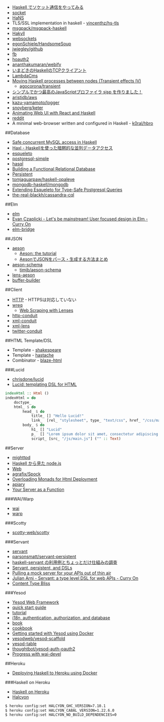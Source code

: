 * [Haskell でソケット通信をやってみる](http://yasutech.blogspot.jp/2012/01/haskell.html)
* [socket](https://hackage.haskell.org/package/socket)
* [HaNS](https://hackage.haskell.org/package/hans)
* TLS/SSL implementation in haskell - [vincenthz/hs-tls](https://github.com/vincenthz/hs-tls)
* [msgpack/msgpack-haskell](https://github.com/msgpack/msgpack-haskell)
* [Hakyll](http://jaspervdj.be/hakyll/)
* [websockets](http://jaspervdj.be/websockets/)
* [egonSchiele/HandsomeSoup](https://github.com/egonSchiele/HandsomeSoup)
* [jwiegley/github](https://github.com/jwiegley/github)
* [fb](https://hackage.haskell.org/package/fb)
* [hoauth2](http://hackage.haskell.org/package/hoauth2)
* [ananthakumaran/webify](https://github.com/ananthakumaran/webify)
* [いまどきのHaskellのTCPクライアント](http://qiita.com/tanakh/items/504747fd1e960d07edbf)
* [LambdaCms](http://lambdacms.org/)
* [Moving Haskell processes between nodes (Transient effects IV)](https://www.fpcomplete.com/user/agocorona/moving-haskell-processes-between-nodes-transient-effects-iv)
  * [agocorona/transient](https://github.com/agocorona/transient)
* [シンプルでかつ最高のJavaScriptプロファイラ sjsp を作りました！](http://itchyny.hatenablog.com/entry/2015/07/01/120000)
* [aristidb/aws](https://github.com/aristidb/aws)
* [kazu-yamamoto/logger](https://github.com/kazu-yamamoto/logger)
* [snoyberg/keter](https://github.com/snoyberg/keter)
* [Animating Web UI with React and Haskell](http://joelburget.com/react-haskell/)
* [reddit](https://hackage.haskell.org/package/reddit)
* A minimal web-browser written and configured in Haskell - [k0ral/hbro](https://github.com/k0ral/hbro)

##Database
* [Safe concurrent MySQL access in Haskell](https://ro-che.info/articles/2015-04-17-safe-concurrent-mysql-haskell)
* [Haxl - Haskellを使った暗黙的な並列データアクセス](http://www.infoq.com/jp/news/2014/06/haxl)
* [esqueleto](http://hackage.haskell.org/package/esqueleto)
* [postgresql-simple](https://hackage.haskell.org/package/postgresql-simple)
* [hasql](http://hackage.haskell.org/package/hasql)
* [Building a Functional Relational Database](http://referaat.cs.utwente.nl/conference/15/paper/7281/building-a-functional-relational-database.pdf)
* [Persistent](http://www.yesodweb.com/book/persistent)
* [tomjaguarpaw/haskell-opaleye](https://github.com/tomjaguarpaw/haskell-opaleye)
* [mongodb-haskell/mongodb](https://github.com/mongodb-haskell/mongodb)
* [Extending Esqueleto for Type-Safe Postgresql Queries](http://blog.jenkster.com/2015/07/extending-esqueleto-for-type-safe-postgresql-queries.html)
* [the-real-blackh/cassandra-cql](https://github.com/the-real-blackh/cassandra-cql)


##Elm
* [elm](http://elm-lang.org/)
* [Evan Czaplicki - Let's be mainstream! User focused design in Elm - Curry On](https://www.youtube.com/watch?v=oYk8CKH7OhE)
* [elm-bridge](http://hackage.haskell.org/package/elm-bridge)

##JSON
* [aeson](http://hackage.haskell.org/package/aeson)
  * [Aeson: the tutorial](http://artyom.me/aeson)
  * [AesonでJSONをパース・生成する方法まとめ](http://qiita.com/alpha22jp/items/4cc65f128962e11811fb)
* [aeson-schema](https://hackage.haskell.org/package/aeson-schema)
  * [timjb/aeson-schema](https://github.com/timjb/aeson-schema)
* [lens-aeson](https://hackage.haskell.org/package/lens-aeson)
* [buffer-builder](https://hackage.haskell.org/package/buffer-builder)

##Client
* [HTTP](https://hackage.haskell.org/package/HTTP) - HTTPSは対応していない
* [wreq](http://www.serpentine.com/wreq/)
  * [Web Scraping with Lenses](http://two-wrongs.com/web-scraping-with-lenses)
* [http-conduit](http://hackage.haskell.org/package/http-conduit)
* [xml-conduit](https://hackage.haskell.org/package/xml-conduit)
* [xml-lens](https://hackage.haskell.org/package/xml-lens)
* [twitter-conduit](http://hackage.haskell.org/package/twitter-conduit)

##HTML Template/DSL
* Template - [shakespeare](https://hackage.haskell.org/package/shakespeare)
* Template - [hastache](https://hackage.haskell.org/package/hastache)
* Combinator - [blaze-html](http://hackage.haskell.org/package/blaze-html)

###Lucid
* [chrisdone/lucid](https://github.com/chrisdone/lucid)
* [Lucid: templating DSL for HTML](http://chrisdone.com/posts/lucid)

```haskell
indexHtml :: Html ()
indexHtml = do
    doctype_
    html_ $ do
        head_ $ do
            title_ [] "Hello Lucid!"
            link_  [rel_ "stylesheet", type_ "text/css", href_ "/css/main.css"]
        body_ $ do
            h1_ [] "Lucid"
            p_  [] "Lorem ipsum dolor sit amet, consectetur adipiscing elit,"
            script_ [src_ "/js/main.js"] ("" :: Text)
```

##Server
* [mighttpd](https://hackage.haskell.org/package/mighttpd)
* [Haskell から見た node.js](http://d.hatena.ne.jp/kazu-yamamoto/20110825/1314254885)
* [Web](http://www.scs.stanford.edu/14sp-cs240h/slides/web-slides.lhtml)
* [agrafix/Spock](https://github.com/agrafix/Spock)
* [Overloading Monads for Html Deployment](https://www.fpcomplete.com/user/AthanClark/overloaded-monadic-deployment)
* [apiary](https://hackage.haskell.org/package/apiary)
* [Your Server as a Function](http://monkey.org/~marius/funsrv.pdf)

###WAI/Warp
* [wai](https://hackage.haskell.org/package/wai)
* [warp](https://hackage.haskell.org/package/warp)

###Scotty
* [scotty-web/scotty](https://github.com/scotty-web/scotty)

###Servant
* [servant](http://haskell-servant.github.io/)
* [parsonsmatt/servant-persistent](https://github.com/parsonsmatt/servant-persistent)
* [haskell-servant の利用例とちょっとだけ仕組みの調査](http://krdlab.hatenablog.com/entry/2014/12/31/170158)
* [Servant, persistent, and DSLs](https://hbtvl.wordpress.com/2015/06/28/servant-persistent-and-dsls/)
* [Pulling a mock server for your APIs out of thin air](https://haskell-servant.github.io/posts/2015-07-24-pulling-mock-servers-out-of-thin-air.html)
* [Julian Arni - Servant: a type level DSL for web APIs - Curry On](https://www.youtube.com/watch?v=snOBI8PcbMQ)
* [Content Type Bliss](http://haskell-servant.github.io/posts/2015-08-05-content-types.html)

###Yesod
* [Yesod Web Framework](http://www.yesodweb.com/)
* [quick start guide](http://www.yesodweb.com/page/quickstart)
* [tutorial](http://yannesposito.com/Scratch/en/blog/Yesod-tutorial-for-newbies/)
* [i18n, authentication, authorization, and database](http://www.yesodweb.com/blog/2012/01/blog-example)
* [book](http://www.yesodweb.com/book)
* [cookbook](https://github.com/yesodweb/yesod/wiki/Cookbook)
* [Getting started with Yesod using Docker](https://ilikewhenit.works/blog/1)
* [yesodweb/yesod-scaffold](https://github.com/yesodweb/yesod-scaffold)
* [yesod-table](http://www.yesodweb.com/blog/2015/07/yesod-table)
* [thoughtbot/yesod-auth-oauth2](https://github.com/thoughtbot/yesod-auth-oauth2)
* [Progress with wai-devel](http://blog.urbanslug.com/programming/haskell/wai/wai-devel/2015/08/13/Progress-with-wai-devel.html)

##Heroku
* [Deploying Haskell to Heroku using Docker](http://www.reddit.com/r/haskell/comments/35he88/deploying_haskell_to_heroku_using_docker/)

###Haskell on Heroku
* [Haskell on Heroku](https://haskellonheroku.com/)
* [Halcyon](https://halcyon.sh/)

```bash
$ heroku config:set HALCYON_GHC_VERSION=7.10.1
$ heroku config:set HALCYON_CABAL_VERSION=1.22.6.0
$ heroku config:set HALCYON_NO_BUILD_DEPENDENCIES=0
```
